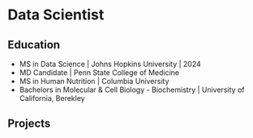 # Data Scientist

## Education
- MS in Data Science | Johns Hopkins University | 2024
- MD Candidate | Penn State College of Medicine
- MS in Human Nutrition | Columbia University
- Bachelors in Molecular & Cell Biology - Biochemistry | University of California, Berekley

## Projects
